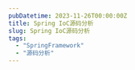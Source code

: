 ```yaml
---
pubDatetime: 2023-11-26T00:00:00Z
title: Spring IoC源码分析
slug: Spring IoC源码分析
tags:
  - "SpringFramework"
  - "源码分析"
---
```



